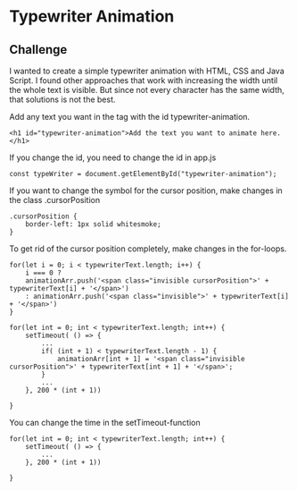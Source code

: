 # Typewriter Animation

## Challenge
I wanted to create a simple typewriter animation with HTML, CSS and Java Script. I found other approaches that work with increasing the width until the whole text is visible. But since not every character has the same width, that solutions is not the best.

Add any text you want in the tag with the id typewriter-animation.
```
<h1 id="typewriter-animation">Add the text you want to animate here.</h1> 
```

If you change the id, you need to change the id in app.js
```
const typeWriter = document.getElementById("typewriter-animation");
```

If you want to change the symbol for the cursor position, make changes in the class .cursorPosition
```
.cursorPosition {
    border-left: 1px solid whitesmoke;
}
```
To get rid of the cursor position completely, make changes in the for-loops.
```
for(let i = 0; i < typewriterText.length; i++) {
    i === 0 ? 
    animationArr.push('<span class="invisible cursorPosition">' + typewriterText[i] + '</span>')
    : animationArr.push('<span class="invisible">' + typewriterText[i] + '</span>')
}
```
```
for(let int = 0; int < typewriterText.length; int++) {
    setTimeout( () => {
        ...
        if( (int + 1) < typewriterText.length - 1) {
            animationArr[int + 1] = '<span class="invisible cursorPosition">' + typewriterText[int + 1] + '</span>';
        }       
        ...
    }, 200 * (int + 1))
    
}
```
You can change the time in the setTimeout-function
```
for(let int = 0; int < typewriterText.length; int++) {
    setTimeout( () => {    
        ...
    }, 200 * (int + 1))
    
}
```
